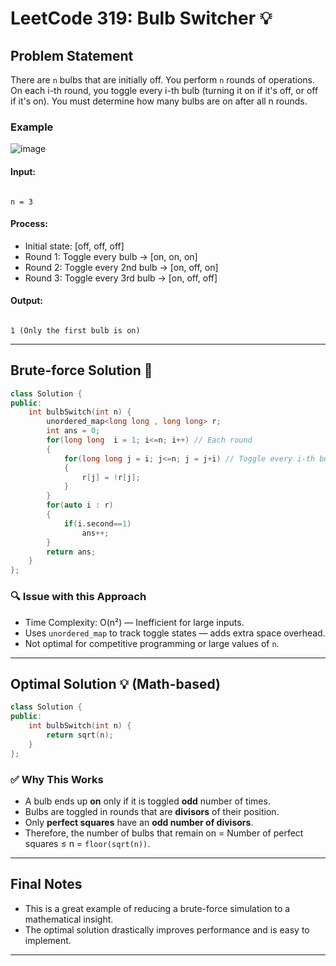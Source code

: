 # LeetCode 319: Bulb Switcher 💡

## Problem Statement

There are `n` bulbs that are initially off. You perform `n` rounds of operations. On each i-th round, you toggle every i-th bulb (turning it on if it's off, or off if it's on). You must determine how many bulbs are on after all n rounds.

### Example
![image](https://github.com/user-attachments/assets/d310a066-612a-484e-b5b2-24e875cb4c1b)

#### Input:
```

n = 3

```

#### Process:
- Initial state: [off, off, off]
- Round 1: Toggle every bulb → [on, on, on]
- Round 2: Toggle every 2nd bulb → [on, off, on]
- Round 3: Toggle every 3rd bulb → [on, off, off]

#### Output:
```

1 (Only the first bulb is on)

````

---

## Brute-force Solution 🚫

```cpp
class Solution {
public:
    int bulbSwitch(int n) {
        unordered_map<long long , long long> r;
        int ans = 0;
        for(long long  i = 1; i<=n; i++) // Each round
        {
            for(long long j = i; j<=n; j = j+i) // Toggle every i-th bulb
            {
                r[j] = !r[j];
            }
        }
        for(auto i : r)
        {
            if(i.second==1)
                ans++;
        }
        return ans;
    }
};
````

### 🔍 Issue with this Approach

* Time Complexity: O(n²) — Inefficient for large inputs.
* Uses `unordered_map` to track toggle states — adds extra space overhead.
* Not optimal for competitive programming or large values of `n`.

---

## Optimal Solution 💡 (Math-based)

```cpp
class Solution {
public:
    int bulbSwitch(int n) {
        return sqrt(n);
    }
};
```

### ✅ Why This Works

* A bulb ends up **on** only if it is toggled **odd** number of times.
* Bulbs are toggled in rounds that are **divisors** of their position.
* Only **perfect squares** have an **odd number of divisors**.
* Therefore, the number of bulbs that remain on = Number of perfect squares ≤ n = `floor(sqrt(n))`.

---

## Final Notes

* This is a great example of reducing a brute-force simulation to a mathematical insight.
* The optimal solution drastically improves performance and is easy to implement.

---
